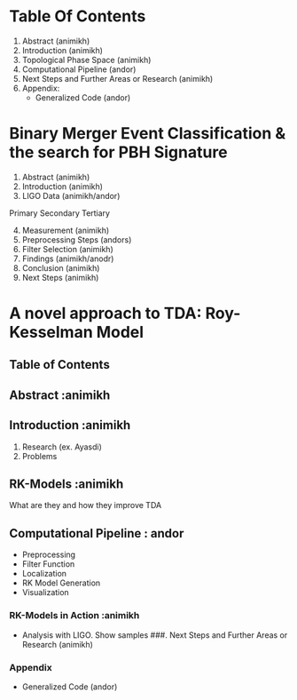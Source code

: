 # Table Of Contents

1. Abstract (animikh)
2. Introduction (animikh)
3. Topological Phase Space (animikh)
4. Computational Pipeline (andor) 
5. Next Steps and Further Areas or Research (animikh)
6. Appendix: 
   - Generalized Code (andor)

# Binary Merger Event Classification & the search for PBH Signature

1. Abstract (animikh)
2. Introduction (animikh)
3. LIGO Data (animikh/andor)

Primary
Secondary
Tertiary 

4. Measurement (animikh)
5. Preprocessing Steps (andors)
6. Filter Selection (animikh)
7. Findings (animikh/anodr)
8. Conclusion (animikh)
9. Next Steps (animikh)

# A novel approach to TDA: Roy-Kesselman Model

## Table of Contents
## Abstract :animikh
## Introduction :animikh
1. Research (ex. Ayasdi)
2. Problems
## RK-Models  :animikh
What are they and how they improve TDA
## Computational Pipeline : andor
- Preprocessing
- Filter Function
- Localization
- RK Model Generation
- Visualization
### RK-Models in Action :animikh
- Analysis with LIGO. Show samples
###. Next Steps and Further Areas or Research (animikh)
### Appendix
   - Generalized Code (andor)
